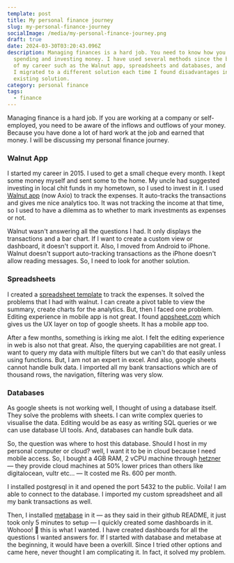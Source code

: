```yaml
---
template: post
title: My personal finance journey
slug: my-personal-finance-journey
socialImage: /media/my-personal-finance-journey.png
draft: true
date: 2024-03-30T03:20:43.096Z
description: Managing finances is a hard job. You need to know how you are
  spending and investing money. I have used several methods since the beginning
  of my career such as the Walnut app, spreadsheets and databases, and metabase.
  I migrated to a different solution each time I found disadvantages in the
  existing solution.
category: personal finance
tags:
  - finance
---
```

Managing finance is a hard job. If you are working at a company or self-employed, you need to be aware of the inflows and outflows of your money. Because you have done a lot of hard work at the job and earned that money. I will be discussing my personal finance journey.

### Walnut App

I started my career in 2015. I used to get a small cheque every month. I kept some money myself and sent some to the home. My uncle had suggested investing in local chit funds in my hometown, so I used to invest in it. I used [Walnut app](https://axio.co.in/walnut/) (now Axio) to track the expenses. It auto-tracks the transactions and gives me nice analytics too. It was not tracking the income at that time, so I used to have a dilemma as to whether to mark investments as expenses or not.

Walnut wasn't answering all the questions I had. It only displays the transactions and a bar chart. If I want to create a custom view or dashboard, it doesn't support it. Also, I moved from Android to iPhone. Walnut doesn't support auto-tracking transactions as the iPhone doesn't allow reading messages. So, I need to look for another solution.

### Spreadsheets

I created a [spreadsheet template](https://docs.google.com/spreadsheets/d/107jTWsyzDal5dUOaaP8rXidnaolxMn0WzVgKuCIYzME/edit#gid=1090004693) to track the expenses. It solved the problems that I had with walnut. I can create a pivot table to view the summary, create charts for the analytics. But, then I faced one problem. Editing experience in mobile app is not great. I found [appsheet.com](https://about.appsheet.com/home/) which gives us the UX layer on top of google sheets. It has a mobile app too.[](https://about.appsheet.com/home/)

After a few months, something is irking me alot. I felt the editing experience in web is also not that great. Also, the querying capabilities are not great. I want[](https://about.appsheet.com/home/) to query my data with multiple filters but we can't do that easily unless using functions. But, I am not an expert in excel. And also, google sheets cannot handle bulk data. I imported all my bank transactions which are of thousand rows, the navigation, filtering was very slow.

### Databases

As google sheets is not working well, I thought of using a database itself. They solve the problems with sheets. I can write complex queries to visualise the data. Editing would be as easy as writing SQL queries or we can use database UI tools. And, databases can handle bulk data.

So, the question was where to host this database. Should I host in my personal computer or cloud? well, I want it to be in cloud because I need mobile access. So, I bought a 4GB RAM, 2 vCPU machine through [hetzner](https://www.hetzner.com) — they provide cloud machines at 50% lower prices than others like digitalocean, vultr etc... — It costed me Rs. 600 per month.

I installed postgresql in it and opened the port 5432 to the public. Voila! I am able to connect to the database. I imported my custom spreadsheet and all my bank transactions as well.

Then, I installed [metabase](https://www.metabase.com/docs/latest/configuring-metabase/setting-up-metabase) in it — as they said in their github README, it just took only 5 minutes to setup — I quickly created some dashboards in it. Wohooo! 🥳 this is what I wanted. I have created dashboards for all the questions I wanted answers for. If I started with database and metabase at the beginning, it would have been a overkill. Since I tried other options and came here, never thought I am complicating it. In fact, it solved my problem.
